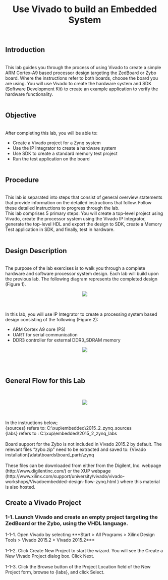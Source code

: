 <h1 align="center">Use Vivado to build an Embedded System </h1><br>	
<h2>Introduction</h2><br>
This lab guides you through the process of using Vivado to create a simple ARM Cortex-A9 based processor design targeting the ZedBoard or Zybo board. Where the instructions refer to both boards, choose the board you are using. You will use Vivado to create the hardware system and SDK (Software Development Kit) to create an example application to verify the hardware functionality.<br><br>
<h2>Objective</h2><br>
After completing this lab, you will be able to:<br>

* Create a Vivado project for a Zynq system
* Use the IP Integrator to create a hardware system 
* Use SDK to create a standard memory test project
* Run the test application on the board 
<br><br>
<h2>Procedure</h2><br>
This lab is separated into steps that consist of general overview statements that provide information on the detailed instructions that follow. Follow these detailed instructions to progress through the lab. <br>
This lab comprises 5 primary steps: You will create a top-level project using Vivado, create the processor system using the Vivado IP Integrator, generate the top-level HDL and export the design to SDK, create a Memory Test application in SDK, and finally, test in hardware.
<br><br>
<h2>Design Description </h2><br>
The purpose of the lab exercises is to walk you through a complete hardware and software processor system design. Each lab will build upon the previous lab. The following diagram represents the completed design (Figure 1).
<p align="center">
 <img src="https://user-images.githubusercontent.com/13907836/51589414-c2e40b80-1e9b-11e9-9017-2b9bfb682ed7.PNG">
</p><br><br>
In this lab, you will use IP Integrator to create a processing system based design consisting of the following (Figure 2):<br>

* ARM Cortex A9 core (PS) 
* UART for serial communication 
* DDR3 controller for external DDR3_SDRAM memory 

<p align="center">
 <img src="https://user-images.githubusercontent.com/13907836/51589335-82848d80-1e9b-11e9-9e6c-e366ead00be8.PNG">
</p><br><br>

<h2>General Flow for this Lab</h2><br>
<p align="center">
 <img src="https://user-images.githubusercontent.com/13907836/51589562-46056180-1e9c-11e9-9ebc-47da8a1af069.PNG">
</p><br><br>
In the instructions below;<br> 
{sources} refers to: C:\xup\embedded\2015_2_zynq_sources <br>
{labs} refers to : C:\xup\embedded\2015_2_zynq_labs <br><br>
Board support for the Zybo is not included in Vivado 2015.2 by default. The relevant files “zybo.zip” need to be extracted and saved to: {Vivado installation}\data\boards\board_parts\zynq<br><br>
These files can be downloaded from either from the Digilent, Inc. webpage (http://www.digilentinc.com/) or the XUP webpage (http://www.xilinx.com/support/university/vivado/vivado-workshops/Vivadoembedded-design-flow-zynq.html ) where this material is also hosted. 

<h2>Create a Vivado Project</h2>
<h3>1-1. Launch Vivado and create an empty project targeting the ZedBoard or the Zybo, using the VHDL language.</h3>
1-1-1. Open Vivado by selecting ***Start > All Programs > Xilinx Design Tools > Vivado 2015.2 > Vivado 2015.2***<br><br>
1-1-2. Click Create New Project to start the wizard. You will see the Create a New Vivado Project dialog box. Click Next. <br><br>
1-1-3. Click the Browse button of the Project Location field of the New Project form, browse to {labs}, and click Select. <br><br>